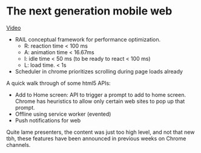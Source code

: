 # The next generation mobile web

[Video](https://www.youtube.com/watch?v=iZZdhTUP5qg)

- RAIL conceptual framework for performance optimization.
  - R: reaction time < 100 ms
  - A: animation time < 16.67ms
  - I: idle time < 50 ms (to be ready to react < 100 ms)
  - L: load time. < 1s
- Scheduler in chrome prioritizes scrolling during page loads already

A quick walk through of some html5 APIs: 
- Add to Home screen: API to trigger a prompt to add to home screen. Chrome has heuristics to allow only certain web sites to pop up that prompt.
- Offline using service worker (evented)
- Push notifications for web

Quite lame presenters, the content was just too high level, and not that new tbh, these features have been announced in previous weeks on Chrome channels.